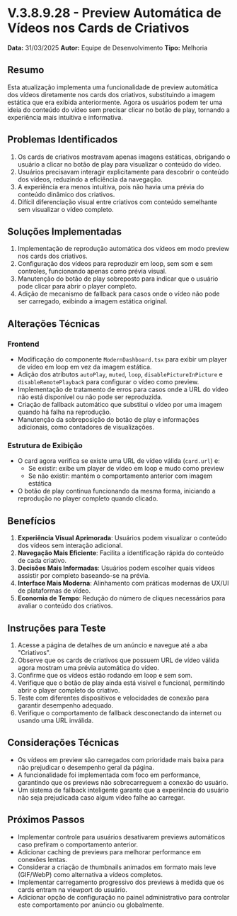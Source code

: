 # V.3.8.9.28 - Preview Automática de Vídeos nos Cards de Criativos

**Data:** 31/03/2025
**Autor:** Equipe de Desenvolvimento
**Tipo:** Melhoria

## Resumo
Esta atualização implementa uma funcionalidade de preview automática dos vídeos diretamente nos cards dos criativos, substituindo a imagem estática que era exibida anteriormente. Agora os usuários podem ter uma ideia do conteúdo do vídeo sem precisar clicar no botão de play, tornando a experiência mais intuitiva e informativa.

## Problemas Identificados
1. Os cards de criativos mostravam apenas imagens estáticas, obrigando o usuário a clicar no botão de play para visualizar o conteúdo do vídeo.
2. Usuários precisavam interagir explicitamente para descobrir o conteúdo dos vídeos, reduzindo a eficiência da navegação.
3. A experiência era menos intuitiva, pois não havia uma prévia do conteúdo dinâmico dos criativos.
4. Difícil diferenciação visual entre criativos com conteúdo semelhante sem visualizar o vídeo completo.

## Soluções Implementadas
1. Implementação de reprodução automática dos vídeos em modo preview nos cards dos criativos.
2. Configuração dos vídeos para reproduzir em loop, sem som e sem controles, funcionando apenas como prévia visual.
3. Manutenção do botão de play sobreposto para indicar que o usuário pode clicar para abrir o player completo.
4. Adição de mecanismo de fallback para casos onde o vídeo não pode ser carregado, exibindo a imagem estática original.

## Alterações Técnicas

### Frontend
- Modificação do componente `ModernDashboard.tsx` para exibir um player de vídeo em loop em vez da imagem estática.
- Adição dos atributos `autoPlay`, `muted`, `loop`, `disablePictureInPicture` e `disableRemotePlayback` para configurar o vídeo como preview.
- Implementação de tratamento de erros para casos onde a URL do vídeo não está disponível ou não pode ser reproduzida.
- Criação de fallback automático que substitui o vídeo por uma imagem quando há falha na reprodução.
- Manutenção da sobreposição do botão de play e informações adicionais, como contadores de visualizações.

### Estrutura de Exibição
- O card agora verifica se existe uma URL de vídeo válida (`card.url`) e:
  - Se existir: exibe um player de vídeo em loop e mudo como preview
  - Se não existir: mantém o comportamento anterior com imagem estática
- O botão de play continua funcionando da mesma forma, iniciando a reprodução no player completo quando clicado.

## Benefícios
1. **Experiência Visual Aprimorada**: Usuários podem visualizar o conteúdo dos vídeos sem interação adicional.
2. **Navegação Mais Eficiente**: Facilita a identificação rápida do conteúdo de cada criativo.
3. **Decisões Mais Informadas**: Usuários podem escolher quais vídeos assistir por completo baseando-se na prévia.
4. **Interface Mais Moderna**: Alinhamento com práticas modernas de UX/UI de plataformas de vídeo.
5. **Economia de Tempo**: Redução do número de cliques necessários para avaliar o conteúdo dos criativos.

## Instruções para Teste
1. Acesse a página de detalhes de um anúncio e navegue até a aba "Criativos".
2. Observe que os cards de criativos que possuem URL de vídeo válida agora mostram uma prévia automática do vídeo.
3. Confirme que os vídeos estão rodando em loop e sem som.
4. Verifique que o botão de play ainda está visível e funcional, permitindo abrir o player completo do criativo.
5. Teste com diferentes dispositivos e velocidades de conexão para garantir desempenho adequado.
6. Verifique o comportamento de fallback desconectando da internet ou usando uma URL inválida.

## Considerações Técnicas
- Os vídeos em preview são carregados com prioridade mais baixa para não prejudicar o desempenho geral da página.
- A funcionalidade foi implementada com foco em performance, garantindo que os previews não sobrecarreguem a conexão do usuário.
- Um sistema de fallback inteligente garante que a experiência do usuário não seja prejudicada caso algum vídeo falhe ao carregar.

## Próximos Passos
- Implementar controle para usuários desativarem previews automáticos caso prefiram o comportamento anterior.
- Adicionar caching de previews para melhorar performance em conexões lentas.
- Considerar a criação de thumbnails animados em formato mais leve (GIF/WebP) como alternativa a vídeos completos.
- Implementar carregamento progressivo dos previews à medida que os cards entram na viewport do usuário.
- Adicionar opção de configuração no painel administrativo para controlar este comportamento por anúncio ou globalmente. 
